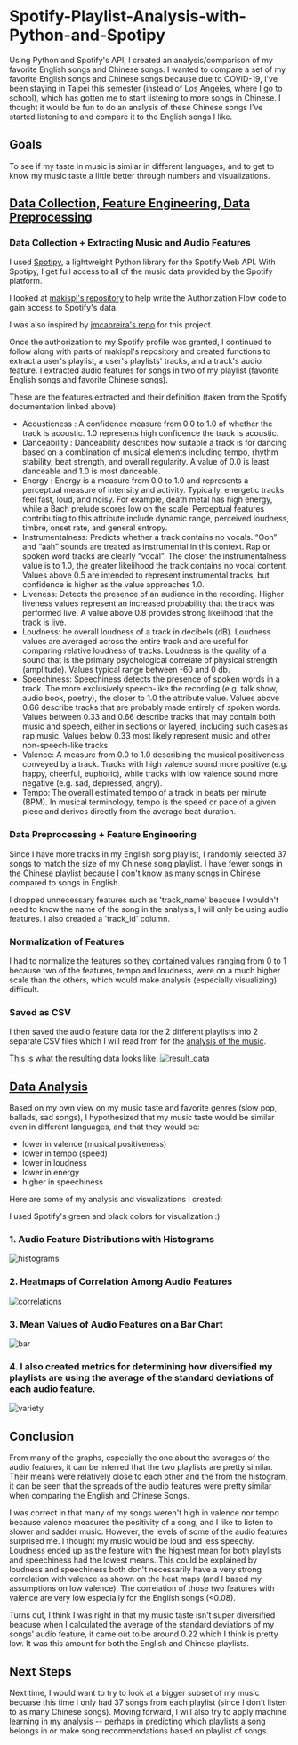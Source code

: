 # Spotify-Playlist-Analysis-with-Python-and-Spotipy
Using Python and Spotify's API, I created an analysis/comparison of my favorite English songs and Chinese songs. I wanted to compare a set of my favorite English songs and Chinese songs because due to COVID-19, I've been staying in Taipei this semester (instead of Los Angeles, where I go to school), which has gotten me to start listening to more songs in Chinese. I thought it would be fun to do an analysis of these Chinese songs I've started listening to and compare it to the English songs I like.

## Goals
To see if my taste in music is similar in different languages, and to get to know my music taste a little better through numbers and visualizations.

## [Data Collection, Feature Engineering, Data Preprocessing](https://github.com/justinezth/Spotify-Playlist-Analysis-with-Python-and-Spotipy/blob/master/authorization_extractfeatures.ipynb)

### Data Collection + Extracting Music and Audio Features
I used [Spotipy](https://spotipy.readthedocs.io/en/2.13.0/), a lightweight Python library for the Spotify Web API. With Spotipy, I get full access to all of the music data provided by the Spotify platform. 

I looked at [makispl's repository](https://github.com/makispl/Spotify-Data-Analysis) to help write the Authorization Flow code to gain access to Spotify's data.

I was also inspired by [jmcabreira's repo](https://github.com/jmcabreira) for this project.

Once the authorization to my Spotify profile was granted, I continued to follow along with parts of makispl's repository and created functions to extract a user's playlist, a user's playlists' tracks, and a track's audio feature. I extracted audio features for songs in two of my playlist (favorite English songs and favorite Chinese songs).

These are the features extracted and their definition (taken from the Spotify documentation linked above):
 - Acousticness : A confidence measure from 0.0 to 1.0 of whether the track is acoustic. 1.0 represents high confidence the track is acoustic.
- Danceability : Danceability describes how suitable a track is for dancing based on a combination of musical elements including tempo, rhythm stability, beat strength, and overall regularity. A value of 0.0 is least danceable and 1.0 is most danceable.
- Energy : Energy is a measure from 0.0 to 1.0 and represents a perceptual measure of intensity and activity. Typically, energetic tracks feel fast, loud, and noisy. For example, death metal has high energy, while a Bach prelude scores low on the scale. Perceptual features contributing to this attribute include dynamic range, perceived loudness, timbre, onset rate, and general entropy.
- Instrumentalness: Predicts whether a track contains no vocals. “Ooh” and “aah” sounds are treated as instrumental in this context. Rap or spoken word tracks are clearly “vocal”. The closer the instrumentalness value is to 1.0, the greater likelihood the track contains no vocal content. Values above 0.5 are intended to represent instrumental tracks, but confidence is higher as the value approaches 1.0.
- Liveness: Detects the presence of an audience in the recording. Higher liveness values represent an increased probability that the track was performed live. A value above 0.8 provides strong likelihood that the track is live.
- Loudness: he overall loudness of a track in decibels (dB). Loudness values are averaged across the entire track and are useful for comparing relative loudness of tracks. Loudness is the quality of a sound that is the primary psychological correlate of physical strength (amplitude). Values typical range between -60 and 0 db.
- Speechiness: Speechiness detects the presence of spoken words in a track. The more exclusively speech-like the recording (e.g. talk show, audio book, poetry), the closer to 1.0 the attribute value. Values above 0.66 describe tracks that are probably made entirely of spoken words. Values between 0.33 and 0.66 describe tracks that may contain both music and speech, either in sections or layered, including such cases as rap music. Values below 0.33 most likely represent music and other non-speech-like tracks.
- Valence: A measure from 0.0 to 1.0 describing the musical positiveness conveyed by a track. Tracks with high valence sound more positive (e.g. happy, cheerful, euphoric), while tracks with low valence sound more negative (e.g. sad, depressed, angry).
- Tempo: The overall estimated tempo of a track in beats per minute (BPM). In musical terminology, tempo is the speed or pace of a given piece and derives directly from the average beat duration.

### Data Preprocessing + Feature Engineering
Since I have more tracks in my English song playlist, I randomly selected 37 songs to match the size of my Chinese song playlist. I have fewer songs in the Chinese playlist because I don't know as many songs in Chinese compared to songs in English. 

I dropped unnecessary features such as 'track_name' beacuse I wouldn't need to know the name of the song in the analysis, I will only be using audio features. I also creaded a 'track_id' column.

### Normalization of Features
I had to normalize the features so they contained values ranging from 0 to 1 because two of the features, tempo and loudness, were on a much higher scale than the others, which would make analysis (especially visualizing) difficult.

### Saved as CSV
I then saved the audio feature data for the 2 different playlists into 2 separate CSV files which I will read from for the [analysis of the music](https://github.com/justinezth/Spotify-Playlist-Analysis-with-Python-and-Spotipy/blob/master/Analysis%20Chinese%20vs%20English.ipynb).

This is what the resulting data looks like:
![result_data](https://github.com/justinezth/Spotify-Playlist-Analysis-with-Python-and-Spotipy/blob/master/pics/data.png)

## [Data Analysis](https://github.com/justinezth/Spotify-Playlist-Analysis-with-Python-and-Spotipy/blob/master/Analysis%20Chinese%20vs%20English.ipynb)
Based on my own view on my music taste and favorite genres (slow pop, ballads, sad songs), I hypothesized that my music taste would be similar even in different languages, and that they would be:
- lower in valence (musical positiveness)
- lower in tempo (speed)
- lower in loudness
- lower in energy
- higher in speechiness

Here are some of my analysis and visualizations I created:

I used Spotify's green and black colors for visualization :)

### 1. Audio Feature Distributions with Histograms
![histograms](https://github.com/justinezth/Spotify-Playlist-Analysis-with-Python-and-Spotipy/blob/master/pics/histograms.png)

### 2. Heatmaps of Correlation Among Audio Features
![correlations](https://github.com/justinezth/Spotify-Playlist-Analysis-with-Python-and-Spotipy/blob/master/pics/correlations.png)

### 3. Mean Values of Audio Features on a Bar Chart
![bar](https://github.com/justinezth/Spotify-Playlist-Analysis-with-Python-and-Spotipy/blob/master/pics/bar.png)

### 4. I also created metrics for determining how diversified my playlists are using the average of the standard deviations of each audio feature.
![variety](https://github.com/justinezth/Spotify-Playlist-Analysis-with-Python-and-Spotipy/blob/master/pics/variety.png)

## Conclusion
From many of the graphs, especially the one about the averages of the audio features, it can be inferred that the two playlists are pretty similar. Their means were relatively close to each other and the from the histogram, it can be seen that the spreads of the audio features were pretty similar when comparing the English and Chinese Songs.

I was correct in that many of my songs weren't high in valence nor tempo because valence measures the positivity of a song, and I like to listen to slower and sadder music. However, the levels of some of the audio features surprised me. I thought my music would be loud and less speechy. Loudness ended up as the feature with the highest mean for both playlists and speechiness had the lowest means. This could be explained by loudness and speechiness both don't necessarily have a very strong correlation with valence as shown on the heat maps (and I based my assumptions on low valence). The correlation of those two features with valence are very low especially for the English songs (<0.08).

Turns out, I think I was right in that my music taste isn't super diversified beacuse when I calculated the average of the standard deviations of my songs' audio feature, it came out to be around 0.22 which I think is pretty low. It was this amount for both the English and Chinese playlists.

## Next Steps
Next time, I would want to try to look at a bigger subset of my music becuase this time I only had 37 songs from each playlist (since I don't listen to as many Chinese songs). Moving forward, I will also try to apply machine learning in my analysis -- perhaps in predicting which playlists a song belongs in or make song recommendations based on playlist of songs.
